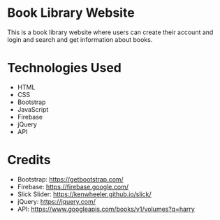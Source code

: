 # Book Library Website
This is a book library website where users can create their account and login and search and get information about books.
# Technologies Used

* HTML
* CSS
* Bootstrap
* JavaScript
* Firebase
* jQuery
* API


# Credits
* Bootstrap: https://getbootstrap.com/
* Firebase: https://firebase.google.com/
* Slick Slider: https://kenwheeler.github.io/slick/
* jQuery: https://jquery.com/
* API: https://www.googleapis.com/books/v1/volumes?q=harry